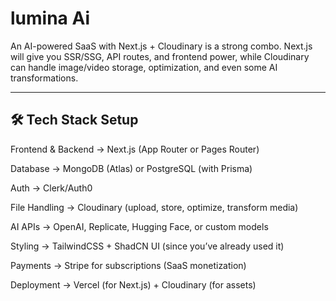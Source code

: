 # lumina Ai
<p>An AI-powered SaaS with Next.js + Cloudinary is a strong combo. Next.js will give you SSR/SSG, API routes, and frontend power, while Cloudinary can handle image/video storage, optimization, and even some AI transformations.</p>

---
## 🛠 Tech Stack Setup

Frontend & Backend → Next.js (App Router or Pages Router)

Database → MongoDB (Atlas) or PostgreSQL (with Prisma)

Auth → Clerk/Auth0

File Handling → Cloudinary (upload, store, optimize, transform media)

AI APIs → OpenAI, Replicate, Hugging Face, or custom models

Styling → TailwindCSS + ShadCN UI (since you’ve already used it)

Payments → Stripe for subscriptions (SaaS monetization)

Deployment → Vercel (for Next.js) + Cloudinary (for assets)